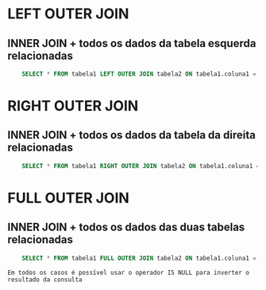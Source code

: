 # LEFT OUTER JOIN 

## INNER JOIN + todos os dados da tabela esquerda relacionadas 

```sql
    SELECT * FROM tabela1 LEFT OUTER JOIN tabela2 ON tabela1.coluna1 = tabela2.coluna2 
```

# RIGHT OUTER JOIN 

## INNER JOIN + todos os dados da tabela da direita relacionadas

```sql
    SELECT * FROM tabela1 RIGHT OUTER JOIN tabela2 ON tabela1.coluna1 = tabela2.coluna2 
```

# FULL OUTER JOIN

## INNER JOIN + todos os dados das duas tabelas relacionadas

```sql
    SELECT * FROM tabela1 FULL OUTER JOIN tabela2 ON tabela1.coluna1 = tabela2.coluna2 
```

    Em todos os casos é possível usar o operador IS NULL para inverter o resultado da consulta